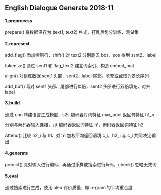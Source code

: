 ## English Dialogue Generate 2018-11

#### 1.preprocess

prepare() 将数据保存为 (text1, text2) 格式，打乱后划分训练、测试集

#### 2.represent

add_flag() 添加控制符、shift() 对 text2 分别删去 bos、eos 得到 sent2、label

tokenize() 通过 sent1 和 flag_text2 建立词索引、构造 embed_mat

align() 对训练数据 sent1 头部，sent2、label 尾部，填充或截取为定长序列

add_buf() 再对 sent1 头部、尾部进行单倍，sent2 头部进行双倍填充，对齐 label

#### 3.build

通过 cnn 构建语言生成模型，s2s 编码器对词特征 max_pool 返回句特征 h1_n 

分别与解码器输入连接，att 编码器返回词特征 h1，解码器返回词特征 h2

Attend() 比较 h2_i 与 h1、对 h1 加权平均返回语境 c_i，h2_i 与 c_i 共同决定输出

#### 4.generate

predict() 先对输入进行编码、再通过采样或搜索进行解码，check() 忽略无效词

#### 5.eval

通过搜索进行生成，使用 bleu 评价质量、即 n-gram 的平均重合度